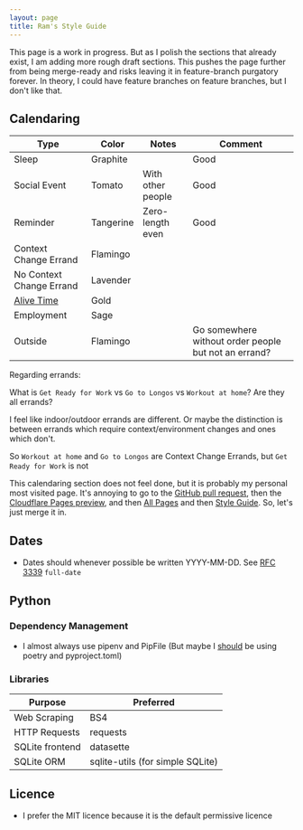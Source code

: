 ```yaml
---
layout: page
title: Ram's Style Guide
---
```


This page is a work in progress. But as I polish the sections that already exist, I am adding more rough draft sections. This pushes the page further from being merge-ready and risks leaving it in feature-branch purgatory forever. In theory, I could have feature branches on feature branches, but I don't like that.


## Calendaring

<!-- 
Color Name: Tomato, Hex Code: #D50000
Color Name: Flamingo, Hex Code: #E67C73
Color Name: Tangerine, Hex Code: #F4511E
Color Name: Banana, Hex Code: #F6BF26
Color Name: Sage, Hex Code: #33B679
Color Name: Basil, Hex Code: #0B8043
Color Name: Peacock, Hex Code: #039BE5
Color Name: Blueberry, Hex Code: #3F51B5
Color Name: Lavender, Hex Code: #7986CB
Color Name: Grape, Hex Code: #8E24AA
Color Name: Graphite, Hex Code: #616161
Color Name: Calendar colour, Hex Code: #4285F4
-->

| Type                                                                           | Color     | Notes             | Comment                                              |
|--------------------------------------------------------------------------------|-----------|-------------------|------------------------------------------------------|
| Sleep                                                                          | Graphite  |                   | Good                                                 |
| Social Event                                                                   | Tomato    | With other people | Good                                                 |
| Reminder                                                                       | Tangerine | Zero-length even  | Good                                                 |
| Context Change Errand                                                          | Flamingo  |                   |                                                      |
| No Context Change Errand                                                       | Lavender  |                   |                                                      |
| [Alive Time](https://ryanholiday.net/will-you-choose-alive-time-or-dead-time/) | Gold      |                   |                                                      |
| Employment                                                                     | Sage      |                   |                                                      |
| Outside                                                                        | Flamingo  |                   | Go somewhere without order people but not an errand? |                                                                        |

Regarding errands:

What is `Get Ready for Work` vs `Go to Longos` vs `Workout at home`? Are they all errands? 

I feel like indoor/outdoor errands are different. Or maybe the distinction is between errands which require context/environment changes and ones which don't.  

So `Workout at home` and `Go to Longos` are Context Change Errands, but `Get Ready for Work` is not

This calendaring section does not feel done, but it is probably my personal most visited page. It's annoying to go to the [GitHub pull request](https://github.com/RamVasuthevan/Personal-Website/pull/458), then the [Cloudflare Pages preview](https://style-guide-calendaring.personal-website-a13.pages.dev/), and then [All Pages](https://style-guide-calendaring.personal-website-a13.pages.dev/all-pages) and then [Style Guide](https://style-guide-calendaring.personal-website-a13.pages.dev/style-guide). So, let's just merge it in.

## Dates

- Dates should whenever possible be written YYYY-MM-DD. See [RFC 3339](https://www.rfc-editor.org/rfc/rfc3339#section-5.6) `full-date`

## Python

### Dependency Management
- I almost always use pipenv and PipFile (But maybe I [should](https://til.simonwillison.net/python/pyproject) be using poetry and pyproject.toml)

### Libraries

| Purpose               | Preferred                        |
|-----------------------|----------------------------------|
| Web Scraping          | BS4        |
| HTTP Requests         | requests                         |
| SQLite frontend      | datasette                        |
| SQLite ORM     | sqlite-utils (for simple SQLite) |


## Licence
- I prefer the MIT licence because it is the default permissive licence

